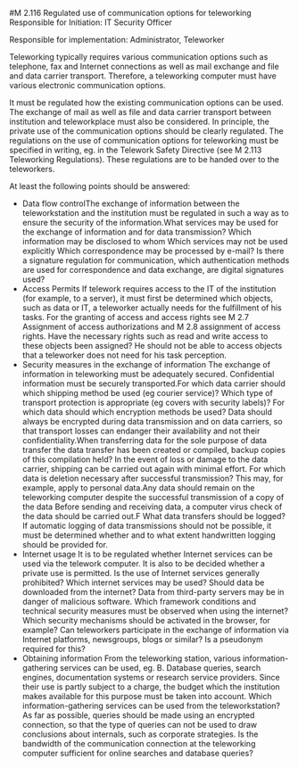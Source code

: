 #M 2.116 Regulated use of communication options for teleworking
Responsible for Initiation: IT Security Officer

Responsible for implementation: Administrator, Teleworker

Teleworking typically requires various communication options such as telephone, fax and Internet connections as well as mail exchange and file and data carrier transport. Therefore, a teleworking computer must have various electronic communication options.

It must be regulated how the existing communication options can be used. The exchange of mail as well as file and data carrier transport between institution and teleworkplace must also be considered. In principle, the private use of the communication options should be clearly regulated. The regulations on the use of communication options for teleworking must be specified in writing, eg. in the Telework Safety Directive (see M 2.113 Teleworking Regulations). These regulations are to be handed over to the teleworkers.

At least the following points should be answered:

* Data flow controlThe exchange of information between the teleworkstation and the institution must be regulated in such a way as to ensure the security of the information.What services may be used for the exchange of information and for data transmission? Which information may be disclosed to whom Which services may not be used explicitly Which correspondence may be processed by e-mail? Is there a signature regulation for communication, which authentication methods are used for correspondence and data exchange, are digital signatures used?
* Access Permits If telework requires access to the IT of the institution (for example, to a server), it must first be determined which objects, such as data or IT, a teleworker actually needs for the fulfillment of his tasks. For the granting of access and access rights see M 2.7 Assignment of access authorizations and M 2.8 assignment of access rights. Have the necessary rights such as read and write access to these objects been assigned? He should not be able to access objects that a teleworker does not need for his task perception.
* Security measures in the exchange of information The exchange of information in teleworking must be adequately secured. Confidential information must be securely transported.For which data carrier should which shipping method be used (eg courier service)? Which type of transport protection is appropriate (eg covers with security labels)? For which data should which encryption methods be used? Data should always be encrypted during data transmission and on data carriers, so that transport losses can endanger their availability and not their confidentiality.When transferring data for the sole purpose of data transfer the data transfer has been created or compiled, backup copies of this compilation held? In the event of loss or damage to the data carrier, shipping can be carried out again with minimal effort. For which data is deletion necessary after successful transmission? This may, for example, apply to personal data.Any data should remain on the teleworking computer despite the successful transmission of a copy of the data Before sending and receiving data, a computer virus check of the data should be carried out.F What data transfers should be logged? If automatic logging of data transmissions should not be possible, it must be determined whether and to what extent handwritten logging should be provided for.
* Internet usage It is to be regulated whether Internet services can be used via the telework computer. It is also to be decided whether a private use is permitted. Is the use of Internet services generally prohibited? Which internet services may be used? Should data be downloaded from the internet? Data from third-party servers may be in danger of malicious software. Which framework conditions and technical security measures must be observed when using the internet? Which security mechanisms should be activated in the browser, for example? Can teleworkers participate in the exchange of information via Internet platforms, newsgroups, blogs or similar? Is a pseudonym required for this?
* Obtaining information From the teleworking station, various information-gathering services can be used, eg. B. Database queries, search engines, documentation systems or research service providers. Since their use is partly subject to a charge, the budget which the institution makes available for this purpose must be taken into account. Which information-gathering services can be used from the teleworkstation? As far as possible, queries should be made using an encrypted connection, so that the type of queries can not be used to draw conclusions about internals, such as corporate strategies. Is the bandwidth of the communication connection at the teleworking computer sufficient for online searches and database queries?




